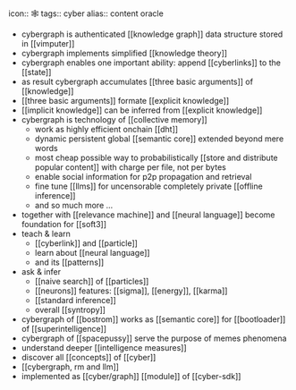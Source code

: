 icon:: 🕸
tags:: cyber
alias:: content oracle

- cybergraph is authenticated [[knowledge graph]] data structure stored in [[vimputer]]
- cybergraph implements simplified [[knowledge theory]]
- cybergraph enables one important ability: append [[cyberlinks]] to the [[state]]
- as result cybergraph accumulates [[three basic arguments]] of [[knowledge]]
- [[three basic arguments]] formate [[explicit knowledge]]
- [[implicit knowledge]] can be inferred from [[explicit knowledge]]
- cybergraph is technology of [[collective memory]]
	- work as highly efficient onchain [[dht]]
	- dynamic persistent global [[semantic core]] extended beyond mere words
	- most cheap possible way to probabilistically [[store and distribute popular content]] with charge per file, not per bytes
	- enable social information for p2p propagation and retrieval
	- fine tune [[llms]] for uncensorable completely private [[offline inference]]
	- and so much more ...
- together with [[relevance machine]] and [[neural language]] become foundation for [[soft3]]
- teach & learn
	- [[cyberlink]] and [[particle]]
	- learn about [[neural language]]
	- and its [[patterns]]
- ask & infer
	- [[naive search]] of [[particles]]
	- [[neurons]] features: [[sigma]], [[energy]], [[karma]]
	- [[standard inference]]
	- overall [[syntropy]]
- cybergraph of [[bostrom]] works as [[semantic core]] for [[bootloader]] of [[superintelligence]]
- cybergraph of [[spacepussy]] serve the purpose of memes phenomena
- understand deeper [[intelligence measures]]
- discover all [[concepts]] of [[cyber]]
- [[cybergraph, rm and llm]]
- implemented as [[cyber/graph]] [[module]] of [[cyber-sdk]]